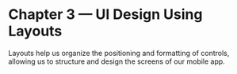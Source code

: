 # Chapter 3 — UI Design Using Layouts<br/> 
Layouts help us organize the positioning and formatting of controls, allowing us to structure and design the screens of our mobile app.


